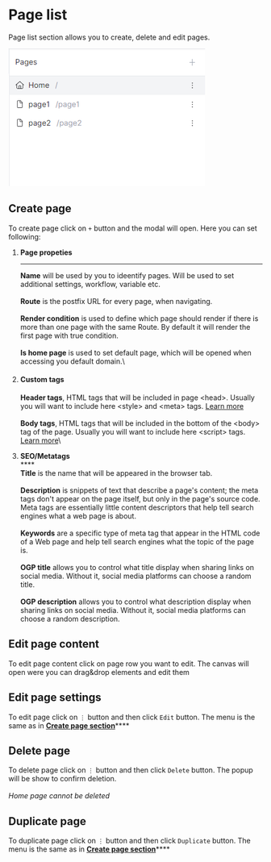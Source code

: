 # Page list

Page list section allows you to create, delete and edit pages.&#x20;

![](<../.gitbook/assets/Screenshot 2022-04-30 190357.png>)

## Create page

To create page click on `+` button and the modal will open. Here you can set following:

1.  **Page propeties**

    ****

    **Name** will be used by you to ideentify pages. Will be used to set additional settings, workflow, variable etc.\
    \
    **Route** is the postfix URL for every page, when navigating.\
    \
    **Render condition** is used to define which page should render if there is more than one page with the same Route. By default it will render the first page with true condition.\
    \
    **Is home page** is used to set default page, which will be opened when accessing you default domain.\

2.  #### Custom tags



    **Header tags**, HTML tags that will be included in page \<head>. Usually you will want to include here \<style> and \<meta> tags. [Learn more](https://www.w3schools.com/html/html\_head.asp)\
    \
    **Body tags**, HTML tags that will be included in the bottom of the \<body> tag of the page.  Usually you will want to include here \<script> tags. [Learn more](https://www.w3schools.com/html/html\_head.asp)\

3. **SEO/Metatags**\
   ****\
   **Title** is the name that will be appeared in the browser tab.\
   \
   **Description** is snippets of text that describe a page's content; the meta tags don't appear on the page itself, but only in the page's source code. Meta tags are essentially little content descriptors that help tell search engines what a web page is about.\
   \
   **Keywords** are a specific type of meta tag that appear in the HTML code of a Web page and help tell search engines what the topic of the page is.\
   \
   **OGP title** allows you to control what title display when sharing links on social media. Without it, social media platforms can choose a random title.\
   \
   **OGP description** allows you to control what description display when sharing links on social media. Without it, social media platforms can choose a random description.

## Edit page content

To edit page content click on page row you want to edit. The canvas will open were you can drag\&drop elements and edit them

## **Edit page settings**

To edit page click on `⋮` button and then click `Edit` button. The menu is the same as in [**Create page section**](page-list.md#create-page)****

## Delete page

To delete page click on `⋮` button and then click `Delete` button. The popup will be show to confirm deletion. \
\
_Home page cannot be deleted_

## Duplicate page

To duplicate page click on `⋮` button and then click `Duplicate` button. The menu is the same as in [**Create page section**](page-list.md#create-page)****





